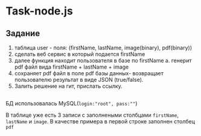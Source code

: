 # Task-node.js
## Задание
1. таблица user - поля: (firstName, lastName, image(binary), pdf(binary))
2. сделать веб сервис в который подается firstName
3. далее функция находит пользователя в базе по firstName
a. генерит pdf файл вида firstName + lastName + image
4. сохраняет pdf файл в поле pdf базы данных- возвращает пользователю результат   в виде JSON (true/false).
5. Залить решение на гит, прислать ссылку.
##
БД использовалась MySQL(``login:"root", pass:""``)

В таблице уже есть 3 записи с заполнеными столбцами ``firstName``, ``lastName`` и ``image``. В качестве примера в первой строке заполнен столбец ``pdf``
